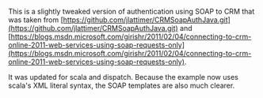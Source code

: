 This is a slightly tweaked version of authentication using SOAP to CRM
that was taken from [https://github.com/jlattimer/CRMSoapAuthJava.git](https://github.com/jlattimer/CRMSoapAuthJava.git)
and [https://blogs.msdn.microsoft.com/girishr/2011/02/04/connecting-to-crm-online-2011-web-services-using-soap-requests-only](https://blogs.msdn.microsoft.com/girishr/2011/02/04/connecting-to-crm-online-2011-web-services-using-soap-requests-only).

It was updated for scala and dispatch. Because the example now uses
scala's XML literal syntax, the SOAP templates are also much clearer.


